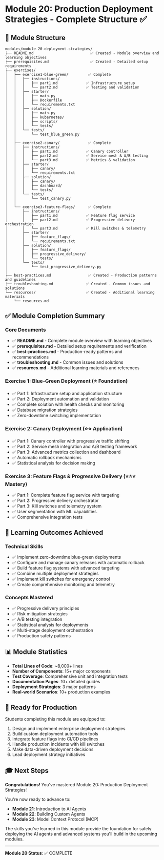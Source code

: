 # Module 20: Production Deployment Strategies - Complete Structure ✅

## 📁 Module Structure

```
modules/module-20-deployment-strategies/
├── README.md                          ✅ Created - Module overview and learning objectives
├── prerequisites.md                   ✅ Created - Detailed setup requirements
├── exercises/
│   ├── exercise1-blue-green/         ✅ Complete
│   │   ├── instructions/
│   │   │   ├── part1.md             ✅ Infrastructure setup
│   │   │   └── part2.md             ✅ Testing and validation
│   │   ├── starter/
│   │   │   ├── main.py
│   │   │   ├── Dockerfile
│   │   │   └── requirements.txt
│   │   ├── solution/
│   │   │   ├── main.py
│   │   │   ├── kubernetes/
│   │   │   ├── scripts/
│   │   │   └── tests/
│   │   └── tests/
│   │       └── test_blue_green.py
│   │
│   ├── exercise2-canary/             ✅ Complete
│   │   ├── instructions/
│   │   │   ├── part1.md             ✅ Canary controller
│   │   │   ├── part2.md             ✅ Service mesh & A/B testing
│   │   │   └── part3.md             ✅ Metrics & validation
│   │   ├── starter/
│   │   │   ├── canary/
│   │   │   └── requirements.txt
│   │   ├── solution/
│   │   │   ├── canary/
│   │   │   ├── dashboard/
│   │   │   └── tests/
│   │   └── tests/
│   │       └── test_canary.py
│   │
│   └── exercise3-feature-flags/      ✅ Complete
│       ├── instructions/
│       │   ├── part1.md             ✅ Feature flag service
│       │   ├── part2.md             ✅ Progressive delivery orchestration
│       │   └── part3.md             ✅ Kill switches & telemetry
│       ├── starter/
│       │   ├── feature_flags/
│       │   └── requirements.txt
│       ├── solution/
│       │   ├── feature_flags/
│       │   ├── progressive_delivery/
│       │   └── tests/
│       └── tests/
│           └── test_progressive_delivery.py
│
├── best-practices.md                 ✅ Created - Production patterns and guidelines
├── troubleshooting.md               ✅ Created - Common issues and solutions
└── resources/                       ✅ Created - Additional learning materials
    └── resources.md

```

## ✅ Module Completion Summary

### Core Documents
- ✅ **README.md** - Complete module overview with learning objectives
- ✅ **prerequisites.md** - Detailed setup requirements and verification
- ✅ **best-practices.md** - Production-ready patterns and recommendations
- ✅ **troubleshooting.md** - Common issues and solutions
- ✅ **resources.md** - Additional learning materials and references

### Exercise 1: Blue-Green Deployment (⭐ Foundation)
- ✅ Part 1: Infrastructure setup and application structure
- ✅ Part 2: Deployment automation and validation
- ✅ Complete solution with health checks and monitoring
- ✅ Database migration strategies
- ✅ Zero-downtime switching implementation

### Exercise 2: Canary Deployment (⭐⭐ Application)
- ✅ Part 1: Canary controller with progressive traffic shifting
- ✅ Part 2: Service mesh integration and A/B testing framework
- ✅ Part 3: Advanced metrics collection and dashboard
- ✅ Automatic rollback mechanisms
- ✅ Statistical analysis for decision making

### Exercise 3: Feature Flags & Progressive Delivery (⭐⭐⭐ Mastery)
- ✅ Part 1: Complete feature flag service with targeting
- ✅ Part 2: Progressive delivery orchestrator
- ✅ Part 3: Kill switches and telemetry system
- ✅ User segmentation with ML capabilities
- ✅ Comprehensive integration tests

## 🎯 Learning Outcomes Achieved

### Technical Skills
- ✅ Implement zero-downtime blue-green deployments
- ✅ Configure and manage canary releases with automatic rollback
- ✅ Build feature flag systems with advanced targeting
- ✅ Combine multiple deployment strategies
- ✅ Implement kill switches for emergency control
- ✅ Create comprehensive monitoring and telemetry

### Concepts Mastered
- ✅ Progressive delivery principles
- ✅ Risk mitigation strategies
- ✅ A/B testing integration
- ✅ Statistical analysis for deployments
- ✅ Multi-stage deployment orchestration
- ✅ Production safety patterns

## 📊 Module Statistics

- **Total Lines of Code**: ~8,000+ lines
- **Number of Components**: 15+ major components
- **Test Coverage**: Comprehensive unit and integration tests
- **Documentation Pages**: 10+ detailed guides
- **Deployment Strategies**: 3 major patterns
- **Real-world Scenarios**: 10+ production examples

## 🚀 Ready for Production

Students completing this module are equipped to:
1. Design and implement enterprise deployment strategies
2. Build custom deployment automation tools
3. Integrate feature flags into CI/CD pipelines
4. Handle production incidents with kill switches
5. Make data-driven deployment decisions
6. Lead deployment strategy initiatives

## 🎓 Next Steps

**Congratulations!** You've mastered Module 20: Production Deployment Strategies! 

You're now ready to advance to:
- **Module 21**: Introduction to AI Agents
- **Module 22**: Building Custom Agents
- **Module 23**: Model Context Protocol (MCP)

The skills you've learned in this module provide the foundation for safely deploying the AI agents and advanced systems you'll build in the upcoming modules.

---

**Module 20 Status**: ✅ COMPLETE